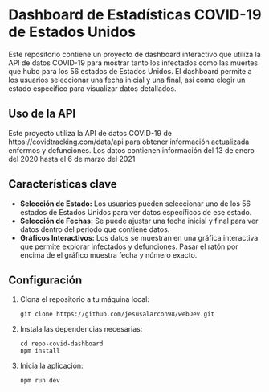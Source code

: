   <h1>Dashboard de Estadísticas COVID-19 de Estados Unidos</h1>

<p>Este repositorio contiene un proyecto de dashboard interactivo que utiliza la API de datos COVID-19 para mostrar tanto los infectados como las muertes que hubo para los 56 estados de Estados Unidos. El dashboard permite a los usuarios seleccionar una fecha inicial y una final, así como elegir un estado específico para visualizar datos detallados.</p>

  <h2>Uso de la API</h2>

  <p>Este proyecto utiliza la API de datos COVID-19 de https://covidtracking.com/data/api para obtener información actualizada enfermos y defunciones. Los datos contienen información del 13 de enero del 2020 hasta el 6 de marzo del 2021</p>

  <h2>Características clave</h2>

  <ul>
    <li><strong>Selección de Estado:</strong> Los usuarios pueden seleccionar uno de los 56 estados de Estados Unidos para ver datos específicos de ese estado.</li>
    <li><strong>Selección de Fechas:</strong> Se puede ajustar una fecha inicial y final para ver datos dentro del periodo que contiene datos.</li>
    <li><strong>Gráficos Interactivos:</strong> Los datos se muestran en una gráfica interactiva que permite explorar infectados y defunciones. Pasar el ratón por encima de el gráfico muestra fecha y número exacto.</li>
  </ul>

  <h2>Configuración</h2>

  <ol>
    <li>Clona el repositorio a tu máquina local:
      <pre><code>git clone https://github.com/jesusalarcon98/webDev.git</code></pre>
    </li>
    <li>Instala las dependencias necesarias:
      <pre><code>cd repo-covid-dashboard
npm install</code></pre>
    </li>
    <li>Inicia la aplicación:
      <pre><code>npm run dev</code></pre>
    </li>
  </ol>
</body>
